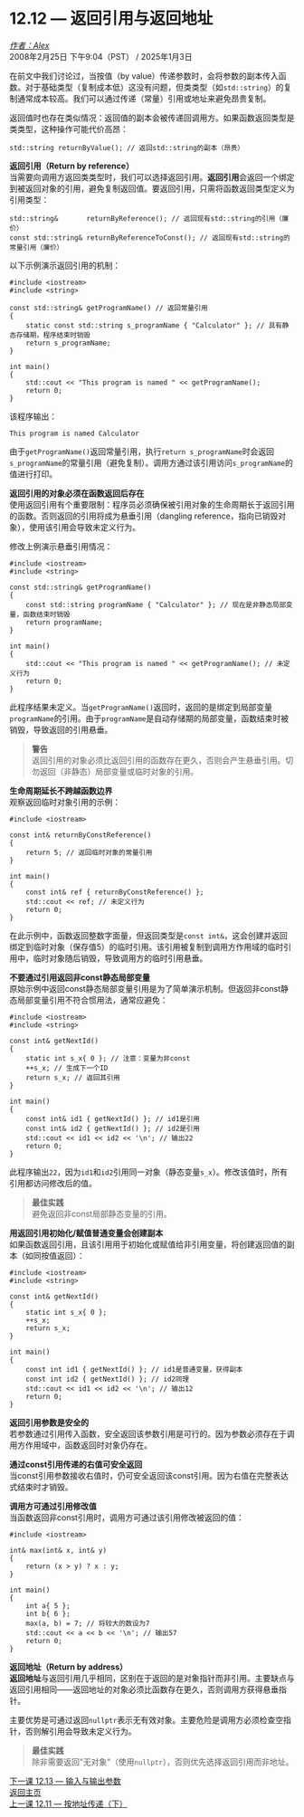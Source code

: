 12.12 — 返回引用与返回地址  
==================================================  

[*作者：Alex*](https://www.learncpp.com/author/Alex/ "查看 Alex 的所有文章")  
2008年2月25日 下午9:04（PST） / 2025年1月3日  

在前文中我们讨论过，当按值（by value）传递参数时，会将参数的副本传入函数。对于基础类型（复制成本低）这没有问题，但类类型（如`std::string`）的复制通常成本较高。我们可以通过传递（常量）引用或地址来避免昂贵复制。  

返回值时也存在类似情况：返回值的副本会被传递回调用方。如果函数返回类型是类类型，这种操作可能代价高昂：  

```
std::string returnByValue(); // 返回std::string的副本（昂贵）
```  

**返回引用（Return by reference）**  
当需要向调用方返回类类型时，我们可以选择返回引用。**返回引用**会返回一个绑定到被返回对象的引用，避免复制返回值。要返回引用，只需将函数返回类型定义为引用类型：  

```
std::string&       returnByReference(); // 返回现有std::string的引用（廉价）
const std::string& returnByReferenceToConst(); // 返回现有std::string的常量引用（廉价）
```  

以下示例演示返回引用的机制：  

```
#include <iostream>
#include <string>

const std::string& getProgramName() // 返回常量引用
{
    static const std::string s_programName { "Calculator" }; // 具有静态存储期，程序结束时销毁
    return s_programName;
}

int main()
{
    std::cout << "This program is named " << getProgramName();
    return 0;
}
```  

该程序输出：  

```
This program is named Calculator
```  

由于`getProgramName()`返回常量引用，执行`return s_programName`时会返回`s_programName`的常量引用（避免复制）。调用方通过该引用访问`s_programName`的值进行打印。  

**返回引用的对象必须在函数返回后存在**  
使用返回引用有个重要限制：程序员必须确保被引用对象的生命周期长于返回引用的函数。否则返回的引用将成为悬垂引用（dangling reference，指向已销毁对象），使用该引用会导致未定义行为。  

修改上例演示悬垂引用情况：  

```
#include <iostream>
#include <string>

const std::string& getProgramName()
{
    const std::string programName { "Calculator" }; // 现在是非静态局部变量，函数结束时销毁
    return programName;
}

int main()
{
    std::cout << "This program is named " << getProgramName(); // 未定义行为
    return 0;
}
```  

此程序结果未定义。当`getProgramName()`返回时，返回的是绑定到局部变量`programName`的引用。由于`programName`是自动存储期的局部变量，函数结束时被销毁，导致返回的引用悬垂。  

> **警告**  
> 返回引用的对象必须比返回引用的函数存在更久，否则会产生悬垂引用。切勿返回（非静态）局部变量或临时对象的引用。  

**生命周期延长不跨越函数边界**  
观察返回临时对象引用的示例：  

```
#include <iostream>

const int& returnByConstReference()
{
    return 5; // 返回临时对象的常量引用
}

int main()
{
    const int& ref { returnByConstReference() };
    std::cout << ref; // 未定义行为
    return 0;
}
```  

在此示例中，函数返回整数字面量，但返回类型是`const int&`，这会创建并返回绑定到临时对象（保存值5）的临时引用。该引用被复制到调用方作用域的临时引用中，临时对象随后销毁，导致调用方的临时引用悬垂。  

**不要通过引用返回非const静态局部变量**  
原始示例中返回const静态局部变量引用是为了简单演示机制。但返回非const静态局部变量引用不符合惯用法，通常应避免：  

```
#include <iostream>
#include <string>

const int& getNextId()
{
    static int s_x{ 0 }; // 注意：变量为非const
    ++s_x; // 生成下一个ID
    return s_x; // 返回其引用
}

int main()
{
    const int& id1 { getNextId() }; // id1是引用
    const int& id2 { getNextId() }; // id2是引用
    std::cout << id1 << id2 << '\n'; // 输出22
    return 0;
}
```  

此程序输出`22`，因为`id1`和`id2`引用同一对象（静态变量`s_x`）。修改该值时，所有引用都访问修改后的值。  

> **最佳实践**  
> 避免返回非const局部静态变量的引用。  

**用返回引用初始化/赋值普通变量会创建副本**  
如果函数返回引用，且该引用用于初始化或赋值给非引用变量，将创建返回值的副本（如同按值返回）：  

```
#include <iostream>
#include <string>

const int& getNextId()
{
    static int s_x{ 0 };
    ++s_x;
    return s_x;
}

int main()
{
    const int id1 { getNextId() }; // id1是普通变量，获得副本
    const int id2 { getNextId() }; // id2同理
    std::cout << id1 << id2 << '\n'; // 输出12
    return 0;
}
```  

**返回引用参数是安全的**  
若参数通过引用传入函数，安全返回该参数引用是可行的。因为参数必须存在于调用方作用域中，函数返回时对象仍存在。  

**通过const引用传递的右值可安全返回**  
当const引用参数接收右值时，仍可安全返回该const引用。因为右值在完整表达式结束时才销毁。  

**调用方可通过引用修改值**  
当函数返回非const引用时，调用方可通过该引用修改被返回的值：  

```
#include <iostream>

int& max(int& x, int& y)
{
    return (x > y) ? x : y;
}

int main()
{
    int a{ 5 };
    int b{ 6 };
    max(a, b) = 7; // 将较大的数设为7
    std::cout << a << b << '\n'; // 输出57
    return 0;
}
```  

**返回地址（Return by address）**  
**返回地址**与返回引用几乎相同，区别在于返回的是对象指针而非引用。主要缺点与返回引用相同——返回地址的对象必须比函数存在更久，否则调用方获得悬垂指针。  

主要优势是可通过返回`nullptr`表示无有效对象。主要危险是调用方必须检查空指针，否则解引用会导致未定义行为。  

> **最佳实践**  
> 除非需要返回"无对象"（使用`nullptr`），否则优先选择返回引用而非地址。  

[下一课 12.13 — 输入与输出参数](Chapter-12/lesson12.13-in-and-out-parameters.md)  
[返回主页](/)  
[上一课 12.11 — 按地址传递（下）](Chapter-12/lesson12.11-pass-by-address-part-2.md)